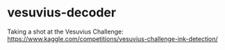 # vesuvius-decoder
Taking a shot at the Vesuvius Challenge: https://www.kaggle.com/competitions/vesuvius-challenge-ink-detection/

